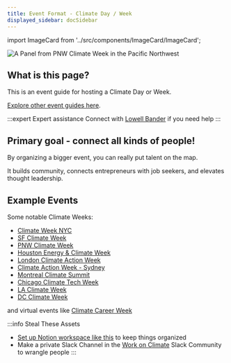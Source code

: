 ```yaml
---
title: Event Format - Climate Day / Week
displayed_sidebar: docSidebar
---
```

import ImageCard from '../src/components/ImageCard/ImageCard';

![A Panel from PNW Climate Week in the Pacific Northwest](/img/pnw-climate-week-event.png)

## What is this page?

This is an event guide for hosting a Climate Day or Week.

[Explore other event guides here](event-guide).


:::expert Expert assistance
Connect with [Lowell Bander](https://linkedin.com/in/lowellbander) if you need help
:::

## Primary goal - connect all kinds of people!

By organizing a bigger event, you can really put talent on the map.

It builds community, connects entrepreneurs with job seekers, and elevates thought leadership.

## Example Events

Some notable Climate Weeks:

- [Climate Week NYC](https://www.climateweeknyc.org/)
- [SF Climate Week](https://www.sfclimateweek.org/)
- [PNW Climate Week](https://www.pnwclimateweek.org/)
- [Houston Energy & Climate Week](https://climateweekhouston.com/)
- [London Climate Action Week](https://www.londonclimateactionweek.org/)
- [Climate Action Week - Sydney](https://www.caw.sydney)
- [Montreal Climate Summit](https://sommetclimatmtl.com/)
- [Chicago Climate Tech Week](https://gotechchicago.com/climateweek/)
- [LA Climate Week](https://laclimateweek.com/)
- [DC Climate Week](https://www.dcclimateweek.com/)

and virtual events like [Climate Career Week](https://www.climatecareerweek.org/)

:::info Steal These Assets
- [Set up Notion workspace like this](https://www.notion.so/native/seattleclimatetech/PNW-Climate-Week-2024-49f06d99a199415fb8a3b955bb42efbe) to keep things organized
- Make a private Slack Channel in the [Work on Climate](https://workonclimate.org) Slack Community to wrangle people 
:::
